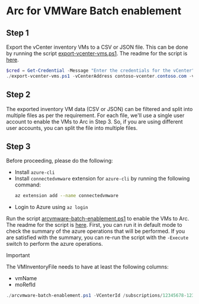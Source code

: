 # Arc for VMWare Batch enablement

## Step 1

Export the vCenter inventory VMs to a CSV or JSON file. This can be done by running the script [export-vcenter-vms.ps1](./export-vcenter-vms.ps1). The readme for the script is [here](./export-vcenter-vms.md).

```powershell
$cred = Get-Credential -Message "Enter the credentials for the vCenter"
./export-vcenter-vms.ps1 -vCenterAddress contoso-vcenter.contoso.com -vCenterCredential $cred
```

## Step 2

The exported inventory VM data (CSV or JSON) can be filtered and split into multiple files as per the requirement. For each file, we'll use a single user account to enable the VMs to Arc in Step 3. So, if you are using different user accounts, you can split the file into multiple files.

## Step 3

Before proceeding, please do the following:

- Install `azure-cli`
- Install `connectedvmware` extension for `azure-cli` by running the following command:
  ```bash
  az extension add --name connectedvmware
  ```
- Login to Azure using `az login`

Run the script [arcvmware-batch-enablement.ps1](./arcvmware-batch-enablement.ps1) to enable the VMs to Arc. The readme for the script is [here](./arcvmware-batch-enablement.md).
First, you can run it in default mode to check the summary of the azure operations that will be performed. If you are satisfied with the summary, you can re-run the script with the `-Execute` switch to perform the azure operations.

> [!IMPORTANT]
> The VMInventoryFile needs to have at least the following columns:
> - vmName
> - moRefId

```powershell
./arcvmware-batch-enablement.ps1 -VCenterId /subscriptions/12345678-1234-1234-1234-1234567890ab/resourceGroups/contoso-rg/providers/Microsoft.ConnectedVMwarevSphere/vcenters/contoso-vcenter -EnableGuestManagement -VMInventoryFile vms.json
```